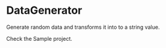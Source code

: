 # DataGenerator
Generate random data and transforms it into to a string value.

Check the Sample project.

